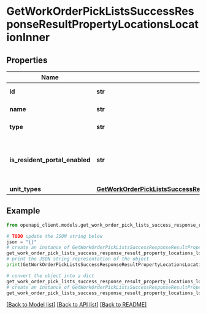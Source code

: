 # GetWorkOrderPickListsSuccessResponseResultPropertyLocationsLocationInner


## Properties

Name | Type | Description | Notes
------------ | ------------- | ------------- | -------------
**id** | **str** | ID of the location | 
**name** | **str** | Name of the location | 
**type** | **str** | Type of the location | 
**is_resident_portal_enabled** | **str** | Indicates if the location is enabled on the resident portal | 
**unit_types** | [**GetWorkOrderPickListsSuccessResponseResultPropertyLocationsLocationInnerUnitTypes**](GetWorkOrderPickListsSuccessResponseResultPropertyLocationsLocationInnerUnitTypes.md) |  | [optional] 

## Example

```python
from openapi_client.models.get_work_order_pick_lists_success_response_result_property_locations_location_inner import GetWorkOrderPickListsSuccessResponseResultPropertyLocationsLocationInner

# TODO update the JSON string below
json = "{}"
# create an instance of GetWorkOrderPickListsSuccessResponseResultPropertyLocationsLocationInner from a JSON string
get_work_order_pick_lists_success_response_result_property_locations_location_inner_instance = GetWorkOrderPickListsSuccessResponseResultPropertyLocationsLocationInner.from_json(json)
# print the JSON string representation of the object
print(GetWorkOrderPickListsSuccessResponseResultPropertyLocationsLocationInner.to_json())

# convert the object into a dict
get_work_order_pick_lists_success_response_result_property_locations_location_inner_dict = get_work_order_pick_lists_success_response_result_property_locations_location_inner_instance.to_dict()
# create an instance of GetWorkOrderPickListsSuccessResponseResultPropertyLocationsLocationInner from a dict
get_work_order_pick_lists_success_response_result_property_locations_location_inner_from_dict = GetWorkOrderPickListsSuccessResponseResultPropertyLocationsLocationInner.from_dict(get_work_order_pick_lists_success_response_result_property_locations_location_inner_dict)
```
[[Back to Model list]](../README.md#documentation-for-models) [[Back to API list]](../README.md#documentation-for-api-endpoints) [[Back to README]](../README.md)


